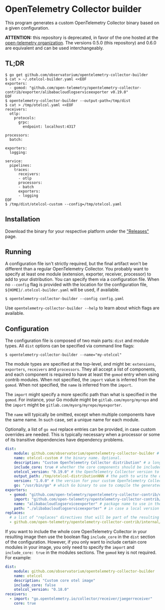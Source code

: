 # OpenTelemetry Collector builder

This program generates a custom OpenTelemetry Collector binary based on a given configuration.

**ATTENTION:** this repository is deprecated, in favor of the one hosted at the [open-telemetry organization](https://github.com/open-telemetry/opentelemetry-collector-builder). The versions 0.5.0 (this repository) and 0.6.0 are equivalent and can be used interchangeably.

## TL;DR
```console
$ go get github.com/observatorium/opentelemetry-collector-builder
$ cat > ~/.otelcol-builder.yaml <<EOF
exporters:
  - gomod: "github.com/open-telemetry/opentelemetry-collector-contrib/exporter/alibabacloudlogserviceexporter v0.19.0"
EOF
$ opentelemetry-collector-builder --output-path=/tmp/dist
$ cat > /tmp/otelcol.yaml <<EOF
receivers:
  otlp:
    protocols:
      grpc:
        endpoint: localhost:4317

processors:
  batch:

exporters:
  logging:

service:
  pipelines:
    traces:
      receivers:
      - otlp
      processors: 
      - batch
      exporters:
      - logging
EOF
$ /tmp/dist/otelcol-custom --config=/tmp/otelcol.yaml
```

## Installation

Download the binary for your respective platform under the ["Releases"](https://github.com/observatorium/opentelemetry-collector-builder/releases/latest) page.

## Running

A configuration file isn't strictly required, but the final artifact won't be different than a regular OpenTelemetry Collector. You probably want to specify at least one module (extension, exporter, receiver, processor) to add to your distribution. You can specify them via a configuration file. When no `--config` flag is provided with the location for the configuration file, `${HOME}/.otelcol-builder.yaml` will be used, if available.

```console
$ opentelemetry-collector-builder --config config.yaml
```

Use `opentelemetry-collector-builder --help` to learn about which flags are available.

## Configuration

The configuration file is composed of two main parts: `dist` and module types. All `dist` options can be specified via command line flags:

```console
$ opentelemetry-collector-builder --name="my-otelcol"
```

The module types are specified at the top-level, and might be: `extensions`, `exporters`, `receivers` and `processors`. They all accept a list of components, and each component is required to have at least the `gomod` entry when using contrib modules. When not specified, the `import` value is inferred from the `gomod`. When not specified, the `name` is inferred from the `import`.

The `import` might specify a more specific path than what is specified in the `gomod`. For instance, your Go module might be `gitlab.com/myorg/myrepo` and the `import` might be `gitlab.com/myorg/myrepo/myexporter`.

The `name` will typically be omitted, except when multiple components have the same name. In such case, set a unique name for each module.

Optionally, a list of `go mod` replace entries can be provided, in case custom overrides are needed. This is typically necessary when a processor or some of its transitive dependencies have dependency problems.

```yaml
dist:
    module: github.com/observatorium/opentelemetry-collector-builder # the module name for the new distribution, following Go mod conventions. Optional, but recommended.
    name: otelcol-custom # the binary name. Optional.
    description: "Custom OpenTelemetry Collector distribution" # a long name for the application. Optional.
    include_core: true # whether the core components should be included in the distribution. Optional.
    otelcol_version: "0.19.0" # the OpenTelemetry Collector version to use as base for the distribution. Optional.
    output_path: /tmp/otelcol-distributionNNN # the path to write the output (sources and binary). Optional.
    version: "1.0.0" # the version for your custom OpenTelemetry Collector. Optional.
    go: "/usr/bin/go" # which Go binary to use to compile the generated sources. Optional.
exporters:
  - gomod: "github.com/open-telemetry/opentelemetry-collector-contrib/exporter/alibabacloudlogserviceexporter v0.19.0" # the Go module for the component. Required.
    import: "github.com/open-telemetry/opentelemetry-collector-contrib/exporter/alibabacloudlogserviceexporter" # the import path for the component. Optional.
    name: "alibabacloudlogserviceexporter" # package name to use in the generated sources. Optional.
    path: "./alibabacloudlogserviceexporter" # in case a local version should be used for the module, the path relative to the current dir, or a full path can be specified. Optional.
replaces:
  # a list of "replaces" directives that will be part of the resulting go.mod
  - github.com/open-telemetry/opentelemetry-collector-contrib/internal/common => github.com/open-telemetry/opentelemetry-collector-contrib/internal/common v0.19.0
```

If you want to include the whole core OpenTelemetry Collector in your resulting image then use the boolean flag `include_core` in the `dist` section of the configuration. However, if you only want to include certain core modules in your image, you only need to specify the `import` and `include_core: true` in the modules sections. The `gomod` key is not required. For example:

```yaml
dist:
    module: github.com/observatorium/opentelemetry-collector-builder
    name: otelcol
    description: "Custom core otel image"
    include_core: false
    otelcol_version: "0.18.0"
receivers:
  - import: "go.opentelemetry.io/collector/receiver/jaegerreceiver"
    core: true
```
